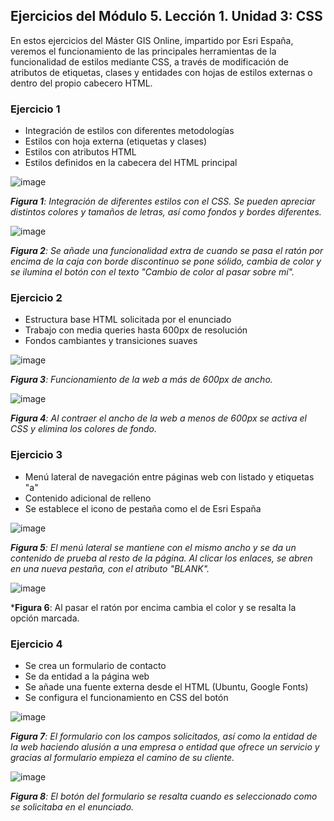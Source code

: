 ## Ejercicios del Módulo 5. Lección 1. Unidad 3: CSS

En estos ejercicios del Máster GIS Online, impartido por Esri España, veremos el funcionamiento de las principales herramientas de la funcionalidad de estilos mediante CSS, a través de modificación de atributos de etiquetas, clases y entidades con hojas de estilos externas o dentro del propio cabecero HTML.

### Ejercicio 1

- Integración de estilos con diferentes metodologías
- Estilos con hoja externa (etiquetas y clases)
- Estilos con atributos HTML
- Estilos definidos en la cabecera del HTML principal

![image](https://github.com/LeonardoZernes/M5L1U3_AFV/assets/60662663/5b24d9e7-c9e5-48a0-b0a4-cb5428a3d06d)

***Figura 1**: Integración de diferentes estilos con el CSS. Se pueden apreciar distintos colores y tamaños de letras, así como fondos y bordes diferentes.*

![image](https://github.com/LeonardoZernes/M5L1U3_AFV/assets/60662663/59722e96-fba7-4e6f-8888-bb3c63b36449)

***Figura 2**: Se añade una funcionalidad extra de cuando se pasa el ratón por encima de la caja con borde discontinuo se pone sólido, cambia de color y se ilumina el botón con el texto "Cambio de color al pasar sobre mí".*

### Ejercicio 2

- Estructura base HTML solicitada por el enunciado
- Trabajo con media queries hasta 600px de resolución
- Fondos cambiantes y transiciones suaves

![image](https://github.com/LeonardoZernes/M5L1U3_AFV/assets/60662663/fa617abc-bc37-4e8f-b9c0-5b7c772c70b0)

***Figura 3**: Funcionamiento de la web a más de 600px de ancho.*

![image](https://github.com/LeonardoZernes/M5L1U3_AFV/assets/60662663/b7a84714-9a35-4815-a5da-4b56d6c702d3)

***Figura 4**: Al contraer el ancho de la web a menos de 600px se activa el CSS y elimina los colores de fondo.*

### Ejercicio 3

- Menú lateral de navegación entre páginas web con listado y etiquetas "a"
- Contenido adicional de relleno
- Se establece el icono de pestaña como el de Esri España

![image](https://github.com/LeonardoZernes/M5L1U3_AFV/assets/60662663/aa823c5e-008c-494a-961e-bc0db35e626a)

***Figura 5**: El menú lateral se mantiene con el mismo ancho y se da un contenido de prueba al resto de la página. Al clicar los enlaces, se abren en una nueva pestaña, con el atributo "BLANK".*

![image](https://github.com/LeonardoZernes/M5L1U3_AFV/assets/60662663/4f6602e1-f48f-415f-9cbe-3aec7b5e3e13)

***Figura 6**: Al pasar el ratón por encima cambia el color y se resalta la opción marcada.

### Ejercicio 4

- Se crea un formulario de contacto 
- Se da entidad a la página web
- Se añade una fuente externa desde el HTML (Ubuntu, Google Fonts)
- Se configura el funcionamiento en CSS del botón

![image](https://github.com/LeonardoZernes/M5L1U3_AFV/assets/60662663/91b95898-c6af-41a8-9097-440a4796625f)

***Figura 7**: El formulario con los campos solicitados, así como la entidad de la web haciendo alusión a una empresa o entidad que ofrece un servicio y gracias al formulario empieza el camino de su cliente.*

![image](https://github.com/LeonardoZernes/M5L1U3_AFV/assets/60662663/66d0f030-9050-4063-a233-4bcf85ba375f)

***Figura 8**: El botón del formulario se resalta cuando es seleccionado como se solicitaba en el enunciado.*
